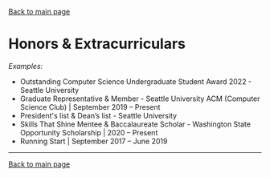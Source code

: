 [Back to main page](./../README.md)

# Honors & Extracurriculars

*Examples:*
* Outstanding Computer Science Undergraduate Student Award 2022 - Seattle University
* Graduate Representative & Member - Seattle University ACM (Computer Science Club) | September 2019 – Present
* President's list & Dean’s list - Seattle University
* Skills That Shine Mentee & Baccalaureate Scholar - Washington State Opportunity Scholarship | 2020 – Present
* Running Start | September 2017 – June 2019

---

[Back to main page](./../README.md)
